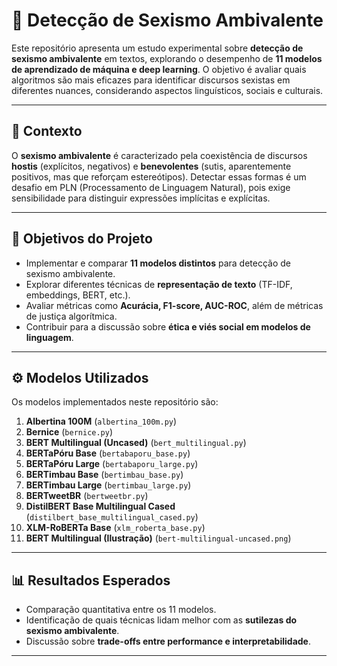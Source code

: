 # 🧠 Detecção de Sexismo Ambivalente

Este repositório apresenta um estudo experimental sobre **detecção de sexismo ambivalente** em textos, explorando o desempenho de **11 modelos de aprendizado de máquina e deep learning**. O objetivo é avaliar quais algoritmos são mais eficazes para identificar discursos sexistas em diferentes nuances, considerando aspectos linguísticos, sociais e culturais.

---

## 📌 Contexto

O **sexismo ambivalente** é caracterizado pela coexistência de discursos **hostis** (explícitos, negativos) e **benevolentes** (sutis, aparentemente positivos, mas que reforçam estereótipos). Detectar essas formas é um desafio em PLN (Processamento de Linguagem Natural), pois exige sensibilidade para distinguir expressões implícitas e explícitas.

---

## 🚀 Objetivos do Projeto

- Implementar e comparar **11 modelos distintos** para detecção de sexismo ambivalente.  
- Explorar diferentes técnicas de **representação de texto** (TF-IDF, embeddings, BERT, etc.).  
- Avaliar métricas como **Acurácia, F1-score, AUC-ROC**, além de métricas de justiça algorítmica.  
- Contribuir para a discussão sobre **ética e viés social em modelos de linguagem**.  

---

## ⚙️ Modelos Utilizados

Os modelos implementados neste repositório são:

1. **Albertina 100M** (`albertina_100m.py`)  
2. **Bernice** (`bernice.py`)  
3. **BERT Multilingual (Uncased)** (`bert_multilingual.py`)  
4. **BERTaPóru Base** (`bertabaporu_base.py`)  
5. **BERTaPóru Large** (`bertabaporu_large.py`)  
6. **BERTimbau Base** (`bertimbau_base.py`)  
7. **BERTimbau Large** (`bertimbau_large.py`)  
8. **BERTweetBR** (`bertweetbr.py`)  
9. **DistilBERT Base Multilingual Cased** (`distilbert_base_multilingual_cased.py`)  
10. **XLM-RoBERTa Base** (`xlm_roberta_base.py`)  
11. **BERT Multilingual (Ilustração)** (`bert-multilingual-uncased.png`) 

---

## 📊 Resultados Esperados

- Comparação quantitativa entre os 11 modelos.  
- Identificação de quais técnicas lidam melhor com as **sutilezas do sexismo ambivalente**.  
- Discussão sobre **trade-offs entre performance e interpretabilidade**.  

---

